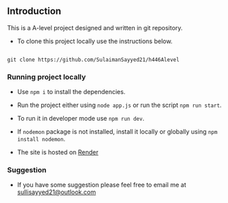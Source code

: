 ## Introduction

This is a A-level project designed and written in git repository.

- To clone this project locally use the instructions below.

```git

git clone https://github.com/SulaimanSayyed21/h446Alevel

```

### Running project locally

- Use `npm i` to install the dependencies. 
- Run the project either using `node app.js` or run the script `npm run start`.
- To run it in developer mode use `npm run dev`.
- If `nodemon` package is not installed, install it locally or globally using `npm install nodemon`.
  


- The site is hosted on [Render](https://h446alevel.onrender.com/)
  
### Suggestion 

- If you have some suggestion please feel free to email me at sullisayyed21@outlook.com 

